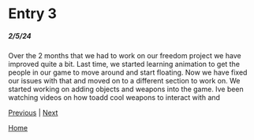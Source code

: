 # Entry 3
##### 2/5/24

Over the 2 months that we had to work on our freedom project we have improved quite a bit. Last time, we started learning animation to get the people in our game to move around and start floating. Now we have fixed our issues with that and moved on to a different section to work on. We started working on adding objects and weapons into the game. Ive been watching videos on how toadd cool weapons to interact with and 

[Previous](entry02.md) | [Next](entry04.md)

[Home](../README.md)
